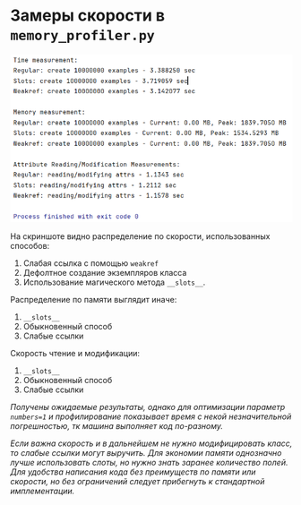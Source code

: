 # Замеры скорости в `memory_profiler.py`
![Замеры скорости и времени](output_log.png)

На скриншоте видно распределение по скорости, использованных способов:
1) Слабая ссылка с помощью `weakref`
2) Дефолтное создание экземпляров класса
3) Использование магического метода `__slots__`.

Распределение по памяти выглядит иначе:
1) `__slots__`
2) Обыкновенный способ
3) Слабые ссылки

Скорость чтение и модификации:
1) `__slots__`
2) Обыкновенный способ
3) Слабые ссылки

*Получены ожидаемые результаты, однако для оптимизации параметр `numbers=1` и профилирование показывает время с некой
незначительной погрешностью, тк машина выполняет код по-разному.*

*Если важна скорость и в дальнейшем не нужно модифицировать класс, то слабые ссылки могут выручить.
Для экономии памяти однозначно лучше использовать слоты, но нужно знать заранее количество полей.
Для удобства написания кода без преимуществ по памяти или скорости,
но без ограничений следует прибегнуть к стандартной имплементации.*


